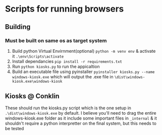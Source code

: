 # Scripts for running browsers


## Building

### Must be built on same os as target system

1. Build python Virtual Envirnment(optional) `python -m venv env` & activate it `.\env\Scripts\activate`
2. Install dependancies `pip install -r requirements.txt`
3. Run `python kiosks.py` to run the appicaltion
4. Build an executable file using pyinstaller `pyinstaller kiosks.py --name windows-kiosk.exe` which will output the .exe file in `\dist\windows-kiosk.exe\windows-kiosk`

## Kiosks @ Conklin

These should run the kiosks.py script which is the one setup in `.\dist\windows-kiosk.exe` by default. I believe you'll need to drag the entire windows-kiosk.exe folder as it include some important files in `_internal` & it shouldn't require a python interpretter on the final system, but this needs to be tested
